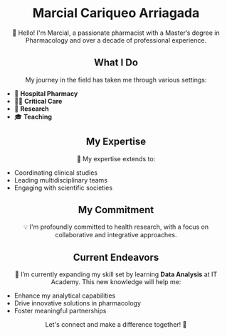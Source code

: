 <h1 align="center">Marcial Cariqueo Arriagada</h1>

<p align="center">
  👋 Hello! I'm Marcial, a passionate pharmacist with a Master’s degree in Pharmacology and over a decade of professional experience.
</p>

<h2 align="center">What I Do</h2>
<p align="center">
  My journey in the field has taken me through various settings:
</p>
<ul>
  <li>🏥 <b>Hospital Pharmacy</b></li>
  <li>🧑‍⚕️ <b>Critical Care</b></li>
  <li>🔬 <b>Research</b></li>
  <li>🎓 <b>Teaching</b></li>
</ul>

<h2 align="center">My Expertise</h2>
<p align="center">
  🔗 My expertise extends to:
</p>
<ul>
  <li>Coordinating clinical studies</li>
  <li>Leading multidisciplinary teams</li>
  <li>Engaging with scientific societies</li>
</ul>

<h2 align="center">My Commitment</h2>
<p align="center">
  💡 I'm profoundly committed to health research, with a focus on collaborative and integrative approaches.
</p>

<h2 align="center">Current Endeavors</h2>
<p align="center">
  🌱 I’m currently expanding my skill set by learning <b>Data Analysis</b> at IT Academy. This new knowledge will help me:
</p>
<ul>
  <li>Enhance my analytical capabilities</li>
  <li>Drive innovative solutions in pharmacology</li>
  <li>Foster meaningful partnerships</li>
</ul>

<p align="center">
  Let's connect and make a difference together! 🚀
</p>



